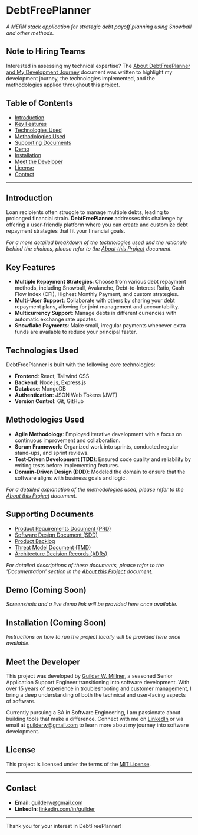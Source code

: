 # DebtFreePlanner

_A MERN stack application for strategic debt payoff planning using Snowball and other methods._

## Note to Hiring Teams

Interested in assessing my technical expertise? The [About DebtFreePlanner and My Development Journey](Documents/About%20this%20Project.md) document was written to highlight my development journey, the technologies implemented, and the methodologies applied throughout this project.

## Table of Contents

- [Introduction](#introduction)
- [Key Features](#key-features)
- [Technologies Used](#technologies-used)
- [Methodologies Used](#methodologies-used)
- [Supporting Documents](#supporting-documents)
- [Demo](#demo-coming-soon)
- [Installation](#installation-coming-soon)
- [Meet the Developer](#meet-the-developer)
- [License](#license)
- [Contact](#contact)

---

## Introduction

Loan recipients often struggle to manage multiple debts, leading to prolonged financial strain. **DebtFreePlanner** addresses this challenge by offering a user-friendly platform where you can create and customize debt repayment strategies that fit your financial goals.

_For a more detailed breakdown of the technologies used and the rationale behind the choices, please refer to the [About this Project](Documents/About%20this%20Project.md) document._

## Key Features

- **Multiple Repayment Strategies**: Choose from various debt repayment methods, including Snowball, Avalanche, Debt-to-Interest Ratio, Cash Flow Index (CFI), Highest Monthly Payment, and custom strategies.
- **Multi-User Support**: Collaborate with others by sharing your debt repayment plans, allowing for joint management and accountability.
- **Multicurrency Support**: Manage debts in different currencies with automatic exchange rate updates.
- **Snowflake Payments**: Make small, irregular payments whenever extra funds are available to reduce your principal faster.

## Technologies Used

DebtFreePlanner is built with the following core technologies:

- **Frontend**: React, Tailwind CSS
- **Backend**: Node.js, Express.js
- **Database**: MongoDB
- **Authentication**: JSON Web Tokens (JWT)
- **Version Control**: Git, GitHub

## Methodologies Used

- **Agile Methodology**: Employed iterative development with a focus on continuous improvement and collaboration.
- **Scrum Framework**: Organized work into sprints, conducted regular stand-ups, and sprint reviews.
- **Test-Driven Development (TDD)**: Ensured code quality and reliability by writing tests before implementing features.
- **Domain-Driven Design (DDD)**: Modeled the domain to ensure that the software aligns with business goals and logic.

_For a detailed explanation of the methodologies used, please refer to the [About this Project](Documents/About%20this%20Project.md) document._

## Supporting Documents

- [Product Requirements Document (PRD)](<Documents/Product%20Requirements%20Document%20(PRD).md>)
- [Software Design Document (SDD)](<Documents/Software%20Design%20Document%20(SDD).md>)
- [Product Backlog](Documents/Product%20Backlog.md)
- [Threat Model Document (TMD)](<Documents/Threat%20Model%20Document%20(TMD).md>)
- [Architecture Decision Records (ADRs)](Documents/Architecture%20Decision%20Records)

_For detailed descriptions of these documents, please refer to the 'Documentation' section in the [About this Project](Documents/About%20this%20Project.md) document._

## Demo (Coming Soon)

_Screenshots and a live demo link will be provided here once available._

## Installation (Coming Soon)

_Instructions on how to run the project locally will be provided here once available._

## Meet the Developer

This project was developed by [Guilder W. Millner](https://www.linkedin.com/in/guilder/), a seasoned Senior Application Support Engineer transitioning into software development. With over 15 years of experience in troubleshooting and customer management, I bring a deep understanding of both the technical and user-facing aspects of software.

Currently pursuing a BA in Software Engineering, I am passionate about building tools that make a difference. Connect with me on [LinkedIn](https://www.linkedin.com/in/guilder/) or via email at [guilderw@gmail.com](mailto:guilderw@gmail.com) to learn more about my journey into software development.

## License

This project is licensed under the terms of the [MIT License](LICENSE).

---

## Contact

- **Email**: [guilderw@gmail.com](mailto:guilderw@gmail.com)
- **LinkedIn**: [linkedin.com/in/guilder](https://www.linkedin.com/in/guilder/)

---

Thank you for your interest in DebtFreePlanner!
